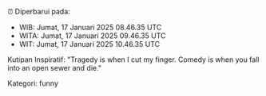 ⏰ Diperbarui pada:
- WIB: Jumat, 17 Januari 2025 08.46.35 UTC
- WITA: Jumat, 17 Januari 2025 09.46.35 UTC
- WIT: Jumat, 17 Januari 2025 10.46.35 UTC

Kutipan Inspiratif:
"Tragedy is when I cut my finger. Comedy is when you fall into an open sewer and die."


Kategori: funny

